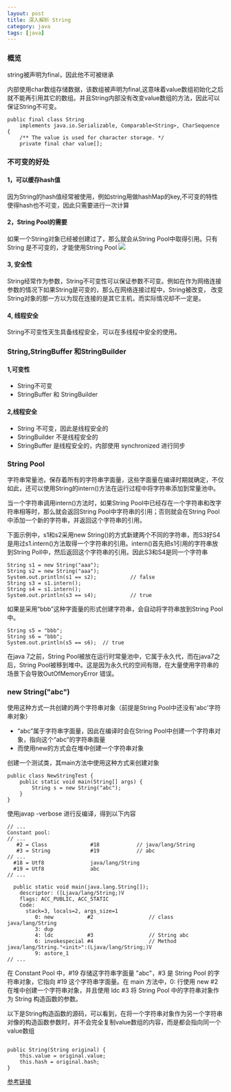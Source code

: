 ```yaml
---
layout: post
title: 深入解析 String
category: java
tags: [java]
---
```




### 概览
string被声明为final，因此他不可被继承

内部使用char数组存储数据，该数组被声明为final,这意味着value数组初始化之后就不能再引用其它的数组。并且String内部没有改变value数组的方法，因此可以保证String不可变。

```
public final class String
    implements java.io.Serializable, Comparable<String>, CharSequence {
    /** The value is used for character storage. */
    private final char value[];
```
### 不可变的好处

#### 1，可以缓存hash值
因为String的hash值经常被使用，例如string用做hashMap的key,不可变的特性使得hash也不可变，因此只需要进行一次计算

#### 2，String Pool的需要
如果一个String对象已经被创建过了，那么就会从String Pool中取得引用。只有String 是不可变的，才能使用String Pool
![](http://io.dbbaxbb.cn/assets/images/2018/java/1.png) <br/>
#### 3, 安全性
String经常作为参数，String不可变性可以保证参数不可变。例如在作为网络连接参数的情况下如果String是可变的，那么在网络连接过程中，String被改变，
改变String对象的那一方以为现在连接的是其它主机，而实际情况却不一定是。

#### 4, 线程安全
String不可变性天生具备线程安全，可以在多线程中安全的使用。

### String,StringBuffer 和StringBuilder

#### 1,可变性
* String不可变
* StringBuffer 和 StringBuilder

#### 2,线程安全
* String 不可变，因此是线程安全的
* StringBuilder 不是线程安全的
* StringBuffer 是线程安全的，内部使用 synchronized 进行同步

### String Pool
字符串常量池，保存着所有的字符串字面量，这些字面量在编译时期就确定，不仅如此，还可以使用String的intern()方法在运行过程中将字符串添加到常量池中。

当一个字符串调用intern()方法时，如果String Pool中已经存在一个字符串和改字符串相等时，那么就会返回String Pool中字符串的引用；否则就会在String Pool中添加一个新的字符串，并返回这个字符串的引用。

下面示例中，s1和s2采用new String()的方式新建两个不同的字符串，而S3好S4是用过s1.intern()方法取得一个字符串的引用。intern()首先把s1引用的字符串放到String Poll中，然后返回这个字符串的引用。因此S3和S4是同一个字符串
``` 
String s1 = new String("aaa");
String s2 = new String("aaa");
System.out.println(s1 == s2);           // false
String s3 = s1.intern();
String s4 = s1.intern();
System.out.println(s3 == s4);           // true
``` 
如果是采用“bbb”这种字面量的形式创建字符串，会自动将字符串放到String Pool中。
```
String s5 = "bbb";
String s6 = "bbb";
System.out.println(s5 == s6);  // true
```

在java 7之前，String Pool被放在运行时常量池中，它属于永久代，而在java7之后，String Pool被移到堆中。这是因为永久代的空间有限，在大量使用字符串的场景下会导致OutOfMemoryError 错误。

### new String("abc")
使用这种方式一共创建的两个字符串对象（前提是String Pool中还没有'abc'字符串对象）
* “abc”属于字符串字面量，因此在编译时会在String Pool中创建一个字符串对象，指向这个“abc”的字符串面量
* 而使用new的方式会在堆中创建一个字符串对象

创建一个测试类，其main方法中使用这种方式来创建对象
```
public class NewStringTest {
    public static void main(String[] args) {
        String s = new String("abc");
    }
}
```
使用javap -verbose 进行反编译，得到以下内容
```
// ...
Constant pool:
// ...
   #2 = Class              #18            // java/lang/String
   #3 = String             #19            // abc
// ...
  #18 = Utf8               java/lang/String
  #19 = Utf8               abc
// ...

  public static void main(java.lang.String[]);
    descriptor: ([Ljava/lang/String;)V
    flags: ACC_PUBLIC, ACC_STATIC
    Code:
      stack=3, locals=2, args_size=1
         0: new           #2                  // class java/lang/String
         3: dup
         4: ldc           #3                  // String abc
         6: invokespecial #4                  // Method java/lang/String."<init>":(Ljava/lang/String;)V
         9: astore_1
// ...
```
在 Constant Pool 中，#19 存储这字符串字面量 "abc"，#3 是 String Pool 的字符串对象，它指向 #19 这个字符串字面量。在 main 方法中，0: 行使用 new #2 在堆中创建一个字符串对象，并且使用 ldc #3 将 String Pool 中的字符串对象作为 String 构造函数的参数。

以下是String构造函数的源码，可以看到，在将一个字符串对象作为另一个字符串对像的构造函数参数时，并不会完全复制value数组的内容，而是都会指向同一个value数组
```

public String(String original) {
    this.value = original.value;
    this.hash = original.hash;
}
```
[参考链接](https://github.com/CyC2018/CS-Notes/blob/master/notes/Java%20%E5%9F%BA%E7%A1%80.md)
